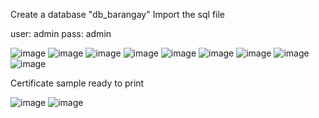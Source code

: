 Create a database "db_barangay"
Import the sql file 

user: admin
pass: admin

![image](https://github.com/user-attachments/assets/987b83e0-f3e3-46d7-a41c-f97dafade262)
![image](https://github.com/user-attachments/assets/210b6e0e-0e6b-4bde-9e30-c6eed2b243a7)
![image](https://github.com/user-attachments/assets/164861c6-f3d7-4b29-be92-9719a40701e2)
![image](https://github.com/user-attachments/assets/db9bafdb-9bd6-4cf7-9034-f88c1491a34b)
![image](https://github.com/user-attachments/assets/22e2f387-0eaf-42a3-951a-3c2cd9eefe9d)
![image](https://github.com/user-attachments/assets/5ca7bbd5-6cfc-496d-8acf-37333c57c9ac)
![image](https://github.com/user-attachments/assets/1e1da5e3-e9bd-4a61-8130-272b33cd05af)
![image](https://github.com/user-attachments/assets/89cedc9d-6e1c-45be-8907-3c8e5877ae20)
![image](https://github.com/user-attachments/assets/ae9029c3-368a-4141-8d14-6f48d25a78fa)

Certificate sample ready to print

![image](https://github.com/user-attachments/assets/98e013f2-94e2-4b39-9629-7d79e2183856)
![image](https://github.com/user-attachments/assets/19ef0365-19b5-471a-a201-af17c263dac8)
